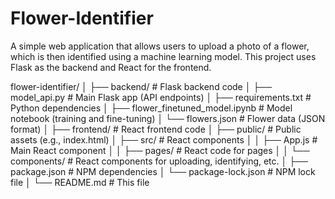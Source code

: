 # Flower-Identifier

A simple web application that allows users to upload a photo of a flower, which is then identified using a machine learning model. This project uses Flask as the backend and React for the frontend.

flower-identifier/
│
├── backend/                            # Flask backend code
│   ├── model_api.py                    # Main Flask app (API endpoints)
│   ├── requirements.txt                # Python dependencies
│   ├── flower_finetuned_model.ipynb    # Model notebook (training and fine-tuning)
│   └── flowers.json                    # Flower data (JSON format)
│
├── frontend/                           # React frontend code
│   ├── public/                         # Public assets (e.g., index.html)
│   ├── src/                            # React components
│   │   ├── App.js                      # Main React component
│   │   ├── pages/                      # React code for pages
│   │   └── components/                 # React components for uploading, identifying, etc.
│   ├── package.json                    # NPM dependencies
│   └── package-lock.json               # NPM lock file
│
└── README.md                           # This file
